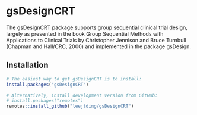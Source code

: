 # gsDesignCRT

The gsDesignCRT package supports group sequential clinical trial design, largely
as presented in the book Group Sequential Methods with Applications to Clinical
Trials by Christopher Jennison and Bruce Turnbull (Chapman and Hall/CRC, 2000)
and implemented in the package gsDesign.

## Installation

```r
# The easiest way to get gsDesignCRT is to install:
install.packages("gsDesignCRT")

# Alternatively, install development version from GitHub:
# install.packages("remotes")
remotes::install_github("leejtding/gsDesignCRT")
```
